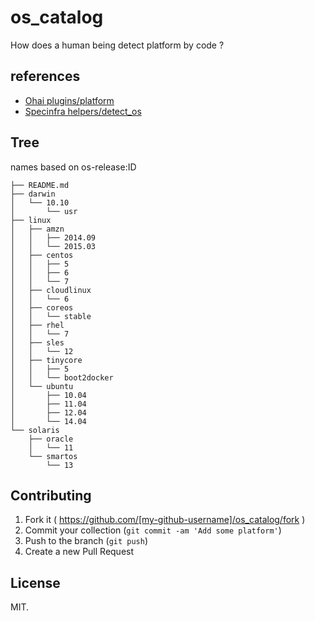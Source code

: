 # os_catalog

How does a human being detect platform by code ?


## references

- [Ohai plugins/platform](https://github.com/chef/ohai/tree/master/lib/ohai/plugins)
- [Specinfra helpers/detect_os](https://github.com/serverspec/specinfra/tree/master/lib/specinfra/helper/detect_os)

## Tree

names based on os-release:ID

```
├── README.md
├── darwin
│   └── 10.10
│       └── usr
├── linux
│   ├── amzn
│   │   ├── 2014.09
│   │   └── 2015.03
│   ├── centos
│   │   ├── 5
│   │   ├── 6
│   │   └── 7
│   ├── cloudlinux
│   │   └── 6
│   ├── coreos
│   │   └── stable
│   ├── rhel
│   │   └── 7
│   ├── sles
│   │   └── 12
│   ├── tinycore
│   │   ├── 5
│   │   └── boot2docker
│   └── ubuntu
│       ├── 10.04
│       ├── 11.04
│       ├── 12.04
│       └── 14.04
└── solaris
    ├── oracle
    │   └── 11
    └── smartos
        └── 13
```

## Contributing

1. Fork it ( https://github.com/[my-github-username]/os_catalog/fork )
2. Commit your collection (`git commit -am 'Add some platform'`)
3. Push to the branch (`git push`)
4. Create a new Pull Request

## License

MIT.

